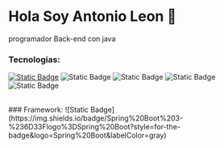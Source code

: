 # Hola Soy Antonio Leon 👋

programador Back-end con java

### Tecnologias:
[![Static Badge](https://img.shields.io/badge/JAVA%20-bluelogo%3Djava?style=for-the-badge&logo=java&color=blue)]()
![Static Badge](https://img.shields.io/badge/git-%23F05032logo%3Dgit?style=for-the-badge&logo=git&logoColor=%23F05032&labelColor=black)
![Static Badge](https://img.shields.io/badge/GitHub-%23181717logo%3DGitHub?style=for-the-badge&logo=GitHub&labelColor=black&color=orange)
![Static Badge](https://img.shields.io/badge/MySQL-%234479A1logo%3DMySQL?style=for-the-badge&logo=MySQL&labelColor=white&color=blue)
![Static Badge](https://img.shields.io/badge/MongoDB-%2347A248?logo=mongodb&labelColor=black&color=green)


<br>
### Framework:
![Static Badge](https://img.shields.io/badge/Spring%20Boot%203-%236D33Flogo%3DSpring%20Boot?style=for-the-badge&logo=Spring%20Boot&labelColor=gray)

<!--
**P-Antonio/P-Antonio** is a ✨ _special_ ✨ repository because its `README.md` (this file) appears on your GitHub profile.

Here are some ideas to get you started:

- 🔭 I’m currently working on ...
- 🌱 I’m currently learning ...
- 👯 I’m looking to collaborate on ...
- 🤔 I’m looking for help with ...
- 💬 Ask me about ...
- 📫 How to reach me: ...
- 😄 Pronouns: ...
- ⚡ Fun fact: ...
-->
